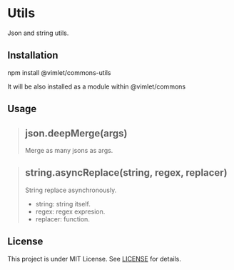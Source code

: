 # Utils

Json and string utils.

## Installation

npm install @vimlet/commons-utils

It will be also installed as a module within @vimlet/commons

## Usage

> ## json.deepMerge(args)
> 
> Merge as many jsons as args.

> ## string.asyncReplace(string, regex, replacer)
> 
> String replace asynchronously.
> * string: string itself.
> * regex: regex expresion.
> * replacer: function.


## License
This project is under MIT License. See [LICENSE](https://github.com/vimlet/vimlet-commons/blob/master/LICENSE) for details.
